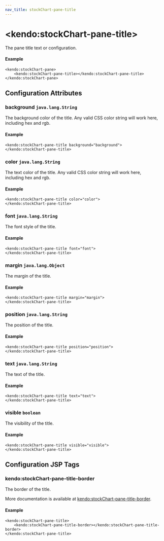 ```yaml
---
nav_title: stockChart-pane-title
---
```


# \<kendo:stockChart-pane-title\>

The pane title text or configuration.

#### Example
    <kendo:stockChart-pane>
        <kendo:stockChart-pane-title></kendo:stockChart-pane-title>
    </kendo:stockChart-pane>

## Configuration Attributes

### background `java.lang.String`

The background color of the title. Any valid CSS color string will work here, including
hex and rgb.

#### Example
    <kendo:stockChart-pane-title background="background">
    </kendo:stockChart-pane-title>

### color `java.lang.String`

The text color of the title. Any valid CSS color string will work here, including hex and rgb.

#### Example
    <kendo:stockChart-pane-title color="color">
    </kendo:stockChart-pane-title>

### font `java.lang.String`

The font style of the title.

#### Example
    <kendo:stockChart-pane-title font="font">
    </kendo:stockChart-pane-title>

### margin `java.lang.Object`

The margin of the title.

#### Example
    <kendo:stockChart-pane-title margin="margin">
    </kendo:stockChart-pane-title>

### position `java.lang.String`

The position of the title.

#### Example
    <kendo:stockChart-pane-title position="position">
    </kendo:stockChart-pane-title>

### text `java.lang.String`

The text of the title.

#### Example
    <kendo:stockChart-pane-title text="text">
    </kendo:stockChart-pane-title>

### visible `boolean`

The visibility of the title.

#### Example
    <kendo:stockChart-pane-title visible="visible">
    </kendo:stockChart-pane-title>


##  Configuration JSP Tags

### kendo:stockChart-pane-title-border

The border of the title.

More documentation is available at [kendo:stockChart-pane-title-border](/kendo-ui/api/wrappers/jsp/stockchart/pane-title-border).

#### Example

    <kendo:stockChart-pane-title>
        <kendo:stockChart-pane-title-border></kendo:stockChart-pane-title-border>
    </kendo:stockChart-pane-title>

